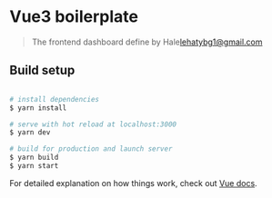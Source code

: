 # Vue3 boilerplate

> The frontend dashboard define by Hale<lehatybg1@gmail.com>
## Build setup
```bash

# install dependencies
$ yarn install

# serve with hot reload at localhost:3000
$ yarn dev

# build for production and launch server
$ yarn build
$ yarn start

```

For detailed explanation on how things work, check out [Vue docs](https://cli.vuejs.org/config/).

